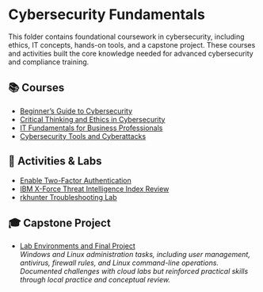 # Cybersecurity Fundamentals

This folder contains foundational coursework in cybersecurity, including ethics, IT concepts, hands-on tools, and a capstone project. These courses and activities built the core knowledge needed for advanced cybersecurity and compliance training.

## 📚 Courses
- [Beginner’s Guide to Cybersecurity](./Beginners-Guide-to-Cybersecurity/Course-Summary.pdf)  
- [Critical Thinking and Ethics in Cybersecurity](./Critical-Thinking-and-Ethics/Course-Summary.pdf)  
- [IT Fundamentals for Business Professionals](./IT-Fundamentals-for-Business-Professionals/Course-Summary.pdf)  
- [Cybersecurity Tools and Cyberattacks](./Cybersecurity-Tools-and-Cyberattacks/Course-Summary.pdf)  

## 🔧 Activities & Labs
- [Enable Two-Factor Authentication](./Beginners-Guide-to-Cybersecurity/Activity-Enable-Two-Factor-Authentication.pdf)  
- [IBM X-Force Threat Intelligence Index Review](./Cybersecurity-Tools-and-Cyberattacks/Activity-Explore-IBM-X-Force-Threat-Intelligence-Index.pdf)  
- [rkhunter Troubleshooting Lab](./Cybersecurity-Tools-and-Cyberattacks/rkHunter/)  

## 🎓 Capstone Project
- [Lab Environments and Final Project](./Lab-Environments-and-Final-Project.pdf)  
  *Windows and Linux administration tasks, including user management, antivirus, firewall rules, and Linux command-line operations. Documented challenges with cloud labs but reinforced practical skills through local practice and conceptual review.*
